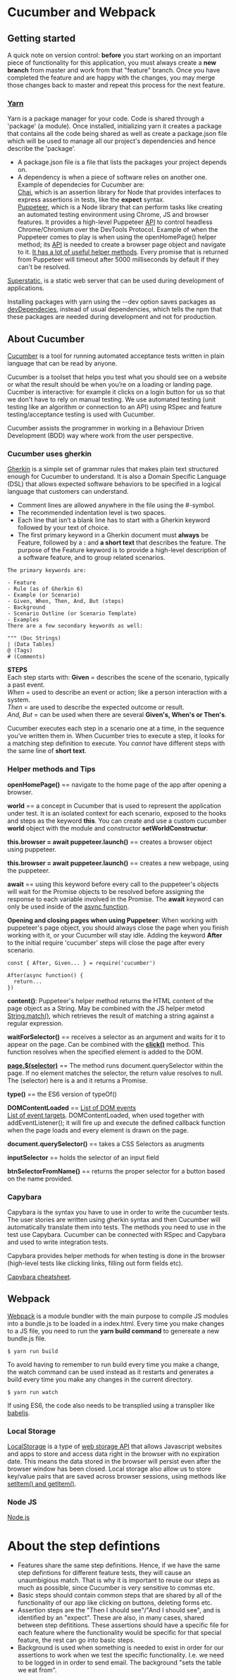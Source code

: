 # Cucumber and Webpack  
## Getting started  
A quick note on version control: **before** you start working on an important piece of functionality for this application, you must always create a **new branch** from master and work from that "feature" branch. Once you have completed the feature and are happy with the changes, you may merge those changes back to master and repeat this process for the next feature.  

### [Yarn](https://yarnpkg.com/en/docs/install)  
Yarn is a package manager for your code. Code is shared through a 'package' (a module). Once installed, initializing yarn it creates a package that contains all the code being shared as well as create a package.json file which will be used to manage all our project's dependencies and hence describe the 'package'.  
* A package.json file is a file that lists the packages your project depends on.  
* A dependency is when a piece of software relies on another one. Example of dependecies for Cucumber are:  
[Chai](https://www.chaijs.com/), which is an assertion library for Node that provides interfaces to express assertions in tests, like the __expect__ syntax.  
[Puppeteer](https://github.com/GoogleChrome/puppeteer), which is a Node library that can perform tasks like creating an automated testing environment using Chrome, JS and browser features. It provides a high-level Puppeteer [API](https://www.reddit.com/r/learnprogramming/comments/1xvm9l/can_some_eli5_what_an_api_is/) to control headless Chrome/Chromium over the DevTools Protocol. Example of when the Puppeteer comes to play is when using the openHomePage() helper method; its [API](https://github.com/GoogleChrome/puppeteer/blob/master/docs/api.md) is needed to create a browser page object and navigate to it. [It has a lot of useful helper methods](https://github.com/GoogleChrome/puppeteer/blob/master/docs/api.md#pagewaitforselectorselector-options).  Every promise that is returned from Puppeteer will timeout after 5000 milliseconds by default if they can't be resolved.

[Superstatic](https://github.com/firebase/superstatic), is a static web server that can be used during development of applications.  

Installing packages with yarn using the --dev option saves packages as [devDependecies](https://medium.com/@stalonadsl948/dependencies-vs-devdependencies-926e096a3dee), instead of usual dependencies, which tells the npm that these packages are needed during development and not for production.

## About Cucumber  
[Cucumber](https://github.com/cucumber/cucumber-js) is a tool for running automated acceptance tests written in plain language that can be read by anyone.   

Cucumber is a toolset that helps you test what you should see on a website or what the result should be when youʼre on a loading or landing page. Cucmber is interactive: for example it clicks on a login button for us so that we don't have to rely on manual testing. We use automated testing (unit testing like an algorithm or connection to an API) using RSpec and feature testing/acceptance testing is used with Cucumber.  

Cucumber assists the programmer in working in a Behaviour Driven Development (BDD) way where work from the user perspective.  

### Cucumber uses gherkin  
[Gherkin](https://cucumber.io/docs/gherkin/reference/) is a simple set of grammar rules that makes plain text structured enough for Cucumber to understand. It is also a Domain Specific Language (DSL) that allows expected software behaviors to be specified in a logical language that customers can understand.  

* Comment lines are allowed anywhere in the file using the #-symbol.  
* The recommended indentation level is two spaces.  
* Each line that isn’t a blank line has to start with a Gherkin keyword followed by your text of choice.  
* The first primary keyword in a Gherkin document must **always** be Feature, followed by a **:** and **a short text** that describes the feature. The purpose of the Feature keyword is to provide a high-level description of a software feature, and to group related scenarios. 

```
The primary keywords are:

- Feature
- Rule (as of Gherkin 6)
- Example (or Scenario)
- Given, When, Then, And, But (steps)
- Background
- Scenario Outline (or Scenario Template)
- Examples
There are a few secondary keywords as well:

""" (Doc Strings)
| (Data Tables)
@ (Tags)
# (Comments)
``` 

**STEPS**  
Each step starts with: 
**Given** = describes the scene of the scenario, typically a past event.  
*When* = used to describe an event or action; like a person interaction with a system.  
*Then* = are used to describe the expected outcome or result.  
*And, But* = can be used when there are several __Given's, When's or Then's__.

Cucumber executes each step in a scenario one at a time, in the sequence you’ve written them in. When Cucumber tries to execute a step, it looks for a matching step definition to execute. You *cannot* have different steps with the same line of **short text**.  

### Helper methods and Tips  
__openHomePage()__ == navigate to the home page of the app after opening a browser.

__world__ == a concept in Cucumber that is used to represent the application under test. It is an isolated context for each scenario, exposed to the hooks and steps as the keyword __this__. You can create and use a custom cucumber __world__ object with the module and constructor  __setWorldConstructur__.  

__this.browser = await puppeteer.launch()__ == creates a browser object using puppeteer.  

__this.browser = await puppeteer.launch()__ == creates a new webpage, using the puppeteer.  

__await__ == using this keyword before every call to the puppeteer's objects will wait for the Promise objects to be resolved before assigning the response to each variable involved in the Promise. The __await__ keyword can only be used inside of the [async function](https://developer.mozilla.org/en-US/docs/Web/JavaScript/Reference/Statements/async_function). 

__Opening and closing pages when using Puppeteer__: When working with puppeteer's page object, you should always close the page when you finish working with it, or your Cucumber will stay idle. Adding the keyword __After__ to the initial require 'cucumber' steps will close the page after every scenario.  
```
const { After, Given... } = require('cucumber')

After(async function() {
  return...
})
```
__content()__: Puppeteer's helper method returns the HTML content of the page object as a String. May be combined with the JS helper metod [String.match()](https://developer.mozilla.org/en-US/docs/Web/JavaScript/Reference/Global_Objects/String/match), which retrieves the result of matching a string against a regular expression.

__waitForSelector()__ == receives a selector as an argument and waits for it to appear on the page. Can be combined with the [__click()__](https://developer.mozilla.org/en-US/docs/Web/API/HTMLElement/click) method. This function resolves when the specified element is added to the DOM. 

[__page.$(selector)__](https://github.com/GoogleChrome/puppeteer/blob/master/docs/api.md#pageselector) == The method runs document.querySelector within the page. If no element matches the selector, the return value resolves to null. The (selector) here is a <String> and it returns a Promise.  

__type()__ == the ES6 version of typeOf()

__DOMContentLoaded__ == 
[List of DOM events](https://developer.mozilla.org/en-US/docs/Web/Events)  
[List of event targets](https://developer.mozilla.org/en-US/docs/Web/API/EventTarget). 
DOMContentLoaded, when used together with addEventListener(); it will fire up and execute the defined callback function when the page loads and every element is drawn on the page.  

__document.querySelector()__ == takes a CSS Selectors as arugments

__inputSelector__ == holds the selector of an input field  

__btnSelectorFromName()__ == returns the proper selector for a button based on the name provided.  



### Capybara 
Capybara is the syntax you have to use in order to write the cucumber tests. The user stories are written using gherkin syntax and then Cucumber will automatically translate them into tests. The methods you need to use in the test use Capybara. Cucumber can be connected with RSpec and Capybara and used to write integration tests.  

Capybara provides helper methods for when testing is done in the browser (high-level tests like clicking links, filling out form fields etc).  

[Capybara cheatsheet](https://devhints.io/capybara).  

## Webpack  
[Webpack](https://webpack.js.org/) is a module bundler with the main purpose to compile JS modules into a bundle.js to be loaded in a index.html. Every time you make changes to a JS file, you need to run the **yarn build command** to genereate a new bundle.js file.  
```
$ yarn run build
```
To avoid having to remember to run build every time you make a change, the watch command can be used instead as it restarts and generates a build every time you make any changes in the current directory.  
```
$ yarn run watch
```

If using ES6, the code also needs to be transplied using a transplier like [babeljs](https://babeljs.io/).  

### Local Storage
[LocalStorage](https://developer.mozilla.org/en-US/docs/Web/API/Window/localStorage) is a type of [web storage API](https://developer.mozilla.org/en-US/docs/Web/API/Web_Storage_API/Using_the_Web_Storage_API) that allows Javascript websites and apps to store and access data right in the browser with no expiration date. This means the data stored in the browser will persist even after the browser window has been closed. Local storage also allow us to store key/value pairs that are saved across browser sessions, using methods like [setItem() and getItem()](https://blog.logrocket.com/the-complete-guide-to-using-localstorage-in-javascript-apps-ba44edb53a36/).  

### Node JS  
[Node.js](https://www.reddit.com/r/javascript/comments/oq4p2/nodejs_can_anyone_eli5/)  

# About the step defintions 
- Features share the same step definitions. Hence, if we have the same step defintions for different feature tests, they will cause an unaumbigious match. That is why it is important to reuse our steps as much as possible, since Cucumber is very sensitive to commas etc.  
- Basic steps should contain common steps that are shared by all of the functionality of our app like clicking on buttons, deleting forms etc.  
- Assertion steps are the "Then I should see"/"And I should see", and is identified by an "expect". These are also, in many cases, shared between step defititions. These assertions should have a specific file for each feature where the functionality would be specific for that special feature, the rest can go into basic steps.  
- Background is used when something is needed to exist in order for our assertions to work when we test the specific functionality. I.e. we need to be logged in in order to send email. The background "sets the table we eat from".  





